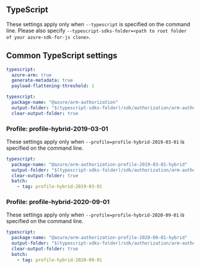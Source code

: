 ## TypeScript

These settings apply only when `--typescript` is specified on the command line.
Please also specify `--typescript-sdks-folder=<path to root folder of your azure-sdk-for-js clone>`.

## Common TypeScript settings

``` yaml $(typescript)
typescript:
  azure-arm: true
  generate-metadata: true
  payload-flattening-threshold: 1
```

``` yaml $(typescript) && !$(profile)
typescript:
  package-name: "@azure/arm-authorization"
  output-folder: "$(typescript-sdks-folder)/sdk/authorization/arm-authorization"
  clear-output-folder: true
```

### Profile: profile-hybrid-2019-03-01

These settings apply only when `--profile=profile-hybrid-2019-03-01` is specified on the command line.

``` yaml $(profile)=='profile-hybrid-2019-03-01'
typescript:
  package-name: "@azure/arm-authorization-profile-2019-03-01-hybrid"
  output-folder: "$(typescript-sdks-folder)/sdk/authorization/arm-authorization-profile-2019-03-01-hybrid"
  clear-output-folder: true
  batch:
    - tag: profile-hybrid-2019-03-01
```

### Profile: profile-hybrid-2020-09-01

These settings apply only when `--profile=profile-hybrid-2020-09-01` is specified on the command line.

``` yaml $(profile)=='profile-hybrid-2020-09-01'
typescript:
  package-name: "@azure/arm-authorization-profile-2020-09-01-hybrid"
  output-folder: "$(typescript-sdks-folder)/sdk/authorization/arm-authorization-profile-2020-09-01-hybrid"
  clear-output-folder: true
  batch:
    - tag: profile-hybrid-2020-09-01
```
